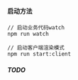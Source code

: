 #### 启动方法

    // 启动业务代码watch
    npm run watch

    // 启动客户端渲染模式
    npm run start:client

##### TODO

